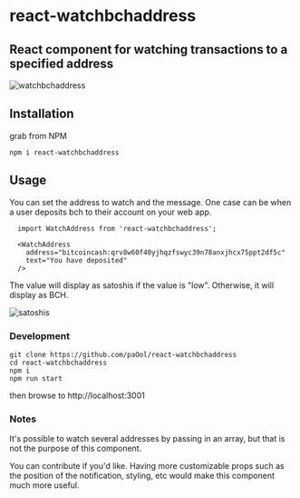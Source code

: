 # react-watchbchaddress

## React component for watching transactions to a specified address

![watchbchaddress](https://user-images.githubusercontent.com/5941389/47537254-86434c80-d879-11e8-9682-20365e3521ae.gif)

## Installation

grab from NPM

```
npm i react-watchbchaddress
```

## Usage

You can set the address to watch and the message. One case can be when a user deposits bch to their account on your web app.

```
  import WatchAddress from 'react-watchbchaddress';

  <WatchAddress
    address="bitcoincash:qrv8w60f40yjhqzfswyc39n78anxjhcx75ppt2df5c"
    text="You have deposited"
  />
```

The value will display as satoshis if the value is "low". Otherwise, it will display as BCH.

![satoshis](https://user-images.githubusercontent.com/5941389/47537241-70ce2280-d879-11e8-9400-27eae7f0cd45.gif)

### Development

```
git clone https://github.com/paOol/react-watchbchaddress
cd react-watchbchaddress
npm i
npm run start
```

then browse to http://localhost:3001

### Notes

It's possible to watch several addresses by passing in an array, but that is not the purpose of this component.

You can contribute if you'd like. Having more customizable props such as the position of the notification, styling, etc would make this component much more useful.
